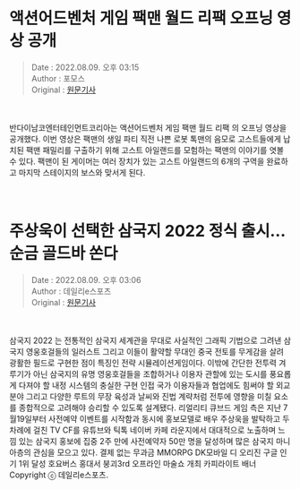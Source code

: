 <!-- 타이틀 -->  
# 액션어드벤처 게임 팩맨 월드 리팩 오프닝 영상 공개  
<!-- 기사 정보 -->  
> Date : 2022.08.09. 오후 03:15  
> Author : 포모스  
> Original : [원문기사](https://n.news.naver.com/mnews/article/236/0000226377?sid=105)  
<br/>  
<!-- 대표 이미지 -->  
<img alt="" src="https://imgnews.pstatic.net/image/236/2022/08/09/0000226377_001_20220809151501400.jpg?type=w647"/>  
<br/><br/>  
<!-- 기사 본문 -->  
반다이남코엔터테인먼트코리아는 액션어드벤처 게임 팩맨 월드 리팩 의 오프닝 영상을 공개했다.
이번 영상은 팩맨의 생일 파티 직전 나쁜 로봇 톡맨의 음모로 고스트들에게 납치된 팩맨 패밀리를 구출하기 위해 고스트 아일랜드를 모험하는 팩맨의 이야기를 엿볼 수 있다.
팩맨이 된 게이머는 여러 장치가 있는 고스트 아일랜드의 6개의 구역을 완료하고 마지막 스테이지의 보스와 맞서게 된다.  
<br/><br/><br/>  

<!-- 타이틀 -->  
# 주상욱이 선택한 삼국지 2022 정식 출시…순금 골드바 쏜다  
<!-- 기사 정보 -->  
> Date : 2022.08.09. 오후 03:06  
> Author : 데일리e스포츠  
> Original : [원문기사](https://n.news.naver.com/mnews/article/347/0000165407?sid=105)  
<br/>  
<!-- 대표 이미지 -->  
<img alt="" src="https://imgnews.pstatic.net/image/347/2022/08/09/2022080915051905422da2c546b3a1245817854_20220809150601607.jpg?type=w647"/>  
<br/><br/>  
<!-- 기사 본문 -->  
삼국지 2022 는 전통적인 삼국지 세계관을 무대로 사실적인 그래픽 기법으로 그려낸 삼국지 영웅호걸들의 일러스트 그리고 이들이 활약할 무대인 중국 전토를 무게감을 살려 광활한 필드로 구현한 점이 특징인 전략 시뮬레이션게임이다.
이밖에 간단한 전투력 겨루기가 아닌 삼국지의 유명 영웅호걸들을 조합하거나 이용자 관할에 있는 도시를 풍요롭게 다져야 할 내정 시스템의 충실한 구현 인접 국가 이용자들과 협업에도 힘써야 할 외교 분야 그리고 다양한 루트의 무장 육성과 날씨와 진법 계략처럼 전투에 영향을 미칠 요소를 종합적으로 고려해야 승리할 수 있도록 설계됐다.
리얼리티 큐브드 게임 측은 지난 7월19일부터 사전예약 이벤트를 시작함과 동시에 홍보모델로 배우 주상욱을 발탁하고 두 차례에 걸친 TV CF를 유튜브와 틱톡 네이버 카페 라운지에서 대대적으로 노출하며 느낌 있는 삼국지 홍보에 집중 2주 만에 사전예약자 50만 명을 달성하며 많은 삼국지 마니아층의 관심을 모으고 있다.
결제 없는 무과금 MMORPG DK모바일 디 오리진 구글 인기 1위 달성 호요버스 홍대서 붕괴3rd 오프라인 마술쇼 개최 카피라이트 배너 Copyright ⓒ 데일리e스포츠.  
<br/><br/><br/>  

